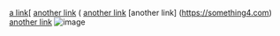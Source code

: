 [a link](https://something.com)[
[another link](https://something2.com) (
[another link](https://something3.com) 
[another link]
(https://something4.com)
[another link]()
![image](image.png)